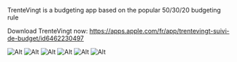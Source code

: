 TrenteVingt is a budgeting app based on the popular 50/30/20 budgeting rule

Download TrenteVingt now: https://apps.apple.com/fr/app/trentevingt-suivi-de-budget/id6462230497

![Alt](https://louiscarbo.notion.site/image/https%3A%2F%2Fprod-files-secure.s3.us-west-2.amazonaws.com%2Fc8dba28a-425b-4c4e-bee5-21c37f2ac393%2F01206f42-79ea-4bcc-ba9e-ea846a4d80c8%2F13x.jpg?table=block&id=05bf68f4-25f6-4c9c-993b-8594b6f85e3a&spaceId=c8dba28a-425b-4c4e-bee5-21c37f2ac393&width=2000&userId=&cache=v2 "Screenshot") ![Alt](https://louiscarbo.notion.site/image/https%3A%2F%2Fprod-files-secure.s3.us-west-2.amazonaws.com%2Fc8dba28a-425b-4c4e-bee5-21c37f2ac393%2F811f8443-9cf0-479c-ac67-c56c612e1daf%2F23x.jpg?table=block&id=a9a06807-6c4b-48c6-81b4-dfbffbfdf210&spaceId=c8dba28a-425b-4c4e-bee5-21c37f2ac393&width=2000&userId=&cache=v2 "Screenshot") ![Alt](https://louiscarbo.notion.site/image/https%3A%2F%2Fprod-files-secure.s3.us-west-2.amazonaws.com%2Fc8dba28a-425b-4c4e-bee5-21c37f2ac393%2F1a208700-e476-4d7c-a417-08dba57142e1%2F53x.jpg?table=block&id=dac56a32-ded8-4e52-aa30-471a4bee2200&spaceId=c8dba28a-425b-4c4e-bee5-21c37f2ac393&width=2000&userId=&cache=v2 "Screenshot")
![Alt](https://louiscarbo.notion.site/image/https%3A%2F%2Fprod-files-secure.s3.us-west-2.amazonaws.com%2Fc8dba28a-425b-4c4e-bee5-21c37f2ac393%2Fedf34782-e163-4a21-a061-758bfb9e1558%2F43x.jpg?table=block&id=82f671b8-a8e0-4641-b584-f57249931fc6&spaceId=c8dba28a-425b-4c4e-bee5-21c37f2ac393&width=2000&userId=&cache=v2 "Screenshot") ![Alt](https://louiscarbo.notion.site/image/https%3A%2F%2Fprod-files-secure.s3.us-west-2.amazonaws.com%2Fc8dba28a-425b-4c4e-bee5-21c37f2ac393%2F0923ba03-7c5a-4f10-8297-0698b7f9aa2a%2F33x.jpg?table=block&id=94cf1d5d-bde2-4d88-9824-e4cf8df65293&spaceId=c8dba28a-425b-4c4e-bee5-21c37f2ac393&width=2000&userId=&cache=v2 "Screenshot") ![Alt](https://louiscarbo.notion.site/image/https%3A%2F%2Fprod-files-secure.s3.us-west-2.amazonaws.com%2Fc8dba28a-425b-4c4e-bee5-21c37f2ac393%2Fa9cfc34b-6083-4a4e-84f0-20d591e058e8%2F63x.jpg?table=block&id=0f39ba8a-7332-43dd-bf60-592d3fb8a370&spaceId=c8dba28a-425b-4c4e-bee5-21c37f2ac393&width=2000&userId=&cache=v2 "Screenshot")

